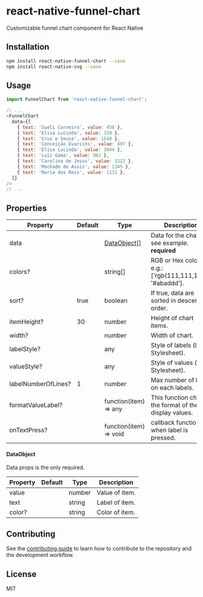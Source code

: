 # react-native-funnel-chart

Customizable funnel chart component for React Native

## Installation

```sh
npm install react-native-funnel-chart --save
npm install react-native-svg --save
```

## Usage

```js
import FunnelChart from 'react-native-funnel-chart';

// ...
<FunnelChart
  data={[
    { text: 'Sueli Carneiro', value: 450 },
    { text: 'Elisa Lucinda', value: 320 },
    { text: 'Cruz e Sousa', value: 1540 },
    { text: 'Conceição Evaristo', value: 897 },
    { text: 'Elisa Lucinda', value: 1044 },
    { text: 'Luiz Gama', value: 902 },
    { text: 'Carolina de Jesus', value: 1222 },
    { text: 'Machado de Assis', value: 1345 },
    { text: 'Maria dos Reis', value: 1111 },
  ]}
/>
// ...
```

## Properties

| **Property**           | **Default** | **Type**                   | **Description**                                |
|--------------------|---------|------------------------|------------------------------------------------------------|
| data               |         | [DataObject[]](#dataobject)          | Data for the chart, see example. **required**              |
| colors?             |         | string[]               | RGB or Hex colors, e.g.: ['rgb(111,111,111)', '#abaddd']. |
| sort?               | true    | boolean                | If true, data are sorted in descending order.             |
| itemHeight?         | 30      | number                 | Height of chart items.                                    |
| width?              |         | number                 | Width of chart.                                           |
| labelStyle?         |         | any                    | Style of labels (like Stylesheet).                        |
| valueStyle?         |         | any                    | Style of values (like Stylesheet).                        |
| labelNumberOfLines? | 1       | number                 | Max number of lines on each labels.                       |
| formatValueLabel?   |         | function(item) => any  | This function change the format of the display values.    |
| onTextPress?        |         | function(item) => void | callback function when label is pressed.                  |


#### DataObject

Data props is the only required.

| Property | Default | Type   | Description                 |
|----------|---------|--------|-----------------------------|
| value    |         | number | Value of item.              |
| text     |         | string | Label of item.              |
| color?   |         | string | Color of item.              |


## Contributing

See the [contributing guide](CONTRIBUTING.md) to learn how to contribute to the repository and the development workflow.

## License

MIT
